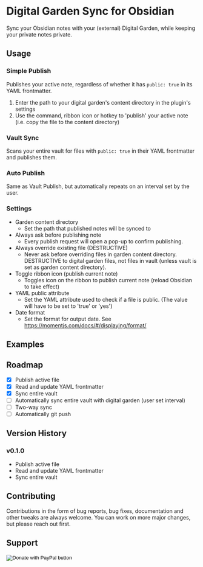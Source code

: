 # Digital Garden Sync for Obsidian

Sync your Obsidian notes with your (external) Digital Garden, while keeping your private notes private.

## Usage

### Simple Publish
Publishes your active note, regardless of whether it has `public: true` in its YAML frontmatter.

1. Enter the path to your digital garden's content directory in the plugin's settings
2. Use the command, ribbon icon or hotkey to 'publish' your active note (i.e. copy the file to the content directory)

### Vault Sync
Scans your entire vault for files with `public: true` in their YAML frontmatter and publishes them.

### Auto Publish
Same as Vault Publish, but automatically repeats on an interval set by the user.

### Settings
- Garden content directory
    - Set the path that published notes will be synced to
- Always ask before publishing note
    - Every publish request will open a pop-up to confirm publishing.
- Always override existing file (DESTRUCTIVE)
    - Never ask before overriding files in garden content directory. DESTRUCTIVE to digital garden files, not files in vault (unless vault is set as garden content directory).
- Toggle ribbon icon (publish current note)
    - Toggles icon on the ribbon to publish current note (reload Obsidian to take effect)
- YAML public attribute
    - Set the YAML attribute used to check if a file is public. (The value will have to be set to 'true' or 'yes')
- Date format
    - Set the format for output date. See https://momentjs.com/docs/#/displaying/format/

## Examples

## Roadmap

- [x] Publish active file
- [x] Read and update YAML frontmatter
- [x] Sync entire vault
- [ ] Automatically sync entire vault with digital garden (user set interval)
- [ ] Two-way sync
- [ ] Automatically git push

## Version History

### v0.1.0
- Publish active file
- Read and update YAML frontmatter
- Sync entire vault

## Contributing
Contributions in the form of bug reports, bug fixes, documentation and other tweaks are always welcome. You can work on more major changes, but please reach out first.

## Support
<form action="https://www.paypal.com/donate" method="post" target="_top">
<input type="hidden" name="hosted_button_id" value="FNCKUEA58K3PA" />
<input type="image" src="https://www.paypalobjects.com/en_US/NL/i/btn/btn_donateCC_LG.gif" border="0" name="submit" title="PayPal - The safer, easier way to pay online!" alt="Donate with PayPal button" />
<img alt="" border="0" src="https://www.paypal.com/en_NL/i/scr/pixel.gif" width="1" height="1" />
</form>